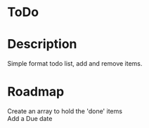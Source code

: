 # ToDo

# Description 
Simple format todo list, add and remove items. 

# Roadmap 
Create an array to hold the 'done' items <br>
Add a Due date 
